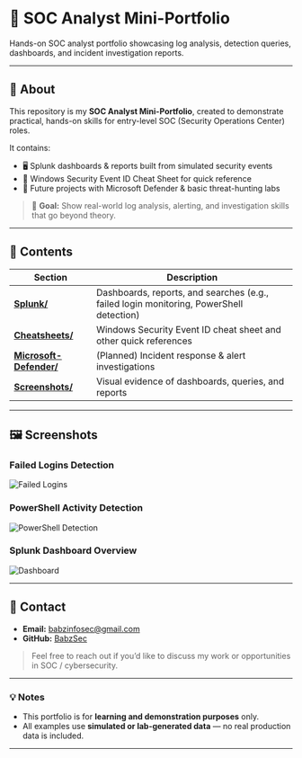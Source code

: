 # 🔐 SOC Analyst Mini-Portfolio

Hands-on SOC analyst portfolio showcasing log analysis, detection queries, dashboards, and incident investigation reports.

---

## 📌 About
This repository is my **SOC Analyst Mini-Portfolio**, created to demonstrate practical, hands-on skills for entry-level SOC (Security Operations Center) roles.  

It contains:
- 🖥️ Splunk dashboards & reports built from simulated security events  
- 📄 Windows Security Event ID Cheat Sheet for quick reference  
- 🚀 Future projects with Microsoft Defender & basic threat-hunting labs  

> 🎯 **Goal:** Show real-world log analysis, alerting, and investigation skills that go beyond theory.

---

## 📂 Contents
| Section | Description |
|---------|-------------|
| [**Splunk/**](https://github.com/BabzSec/SOC-Analyst-Mini-Portfolio/tree/main/Splunk) | Dashboards, reports, and searches (e.g., failed login monitoring, PowerShell detection) |
| [**Cheatsheets/**](https://github.com/BabzSec/SOC-Analyst-Mini-Portfolio/tree/main/Cheatsheets) | Windows Security Event ID cheat sheet and other quick references |
| [**Microsoft-Defender/**](https://github.com/BabzSec/SOC-Analyst-Mini-Portfolio/tree/main/Microsoft-Defender) | (Planned) Incident response & alert investigations |
| [**Screenshots/**](https://github.com/BabzSec/SOC-Analyst-Mini-Portfolio/tree/main/Screenshots) | Visual evidence of dashboards, queries, and reports |

---

## 🖼️ Screenshots

### Failed Logins Detection
![Failed Logins](Screenshots/failed_logins.png)

### PowerShell Activity Detection
![PowerShell Detection](Screenshots/powershell_detect.png)

### Splunk Dashboard Overview
![Dashboard](Screenshots/dashboard_overview.png)

---

## 📧 Contact
- **Email:** [babzinfosec@gmail.com](mailto:babzinfosec@gmail.com)  
- **GitHub:** [BabzSec](https://github.com/BabzSec)

> Feel free to reach out if you’d like to discuss my work or opportunities in SOC / cybersecurity.

---

### 💡 Notes
- This portfolio is for **learning and demonstration purposes** only.  
- All examples use **simulated or lab-generated data** — no real production data is included.

---
